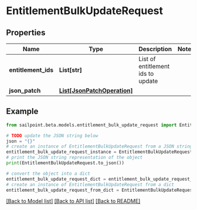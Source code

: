# EntitlementBulkUpdateRequest


## Properties

Name | Type | Description | Notes
------------ | ------------- | ------------- | -------------
**entitlement_ids** | **List[str]** | List of entitlement ids to update | 
**json_patch** | [**List[JsonPatchOperation]**](JsonPatchOperation.md) |  | 

## Example

```python
from sailpoint.beta.models.entitlement_bulk_update_request import EntitlementBulkUpdateRequest

# TODO update the JSON string below
json = "{}"
# create an instance of EntitlementBulkUpdateRequest from a JSON string
entitlement_bulk_update_request_instance = EntitlementBulkUpdateRequest.from_json(json)
# print the JSON string representation of the object
print(EntitlementBulkUpdateRequest.to_json())

# convert the object into a dict
entitlement_bulk_update_request_dict = entitlement_bulk_update_request_instance.to_dict()
# create an instance of EntitlementBulkUpdateRequest from a dict
entitlement_bulk_update_request_from_dict = EntitlementBulkUpdateRequest.from_dict(entitlement_bulk_update_request_dict)
```
[[Back to Model list]](../README.md#documentation-for-models) [[Back to API list]](../README.md#documentation-for-api-endpoints) [[Back to README]](../README.md)


